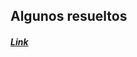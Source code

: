 ## Algunos resueltos
##### [Link](https://www.kramirez.net/Discretas/Material/Presentaciones/MD11-12EjerciciosResueltosTema5.pdf)

